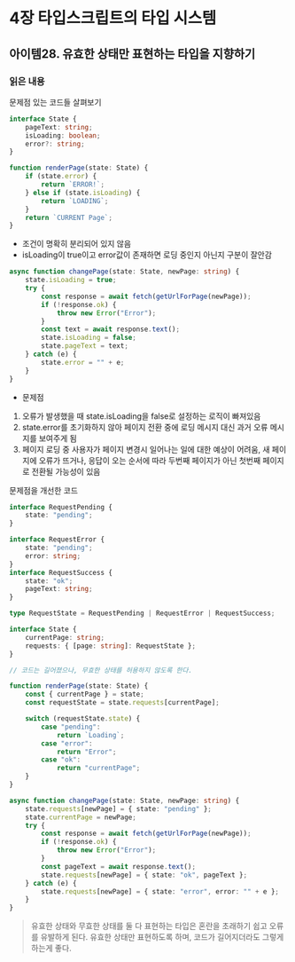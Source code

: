 # 4장 타입스크립트의 타입 시스템

## 아이템28. 유효한 상태만 표현하는 타입을 지향하기

### 읽은 내용

문제점 있는 코드들 살펴보기

```ts
interface State {
    pageText: string;
    isLoading: boolean;
    error?: string;
}

function renderPage(state: State) {
    if (state.error) {
        return `ERROR!`;
    } else if (state.isLoading) {
        return `LOADING`;
    }
    return `CURRENT Page`;
}
```

-   조건이 명확히 분리되어 있지 않음
-   isLoading이 true이고 error값이 존재하면 로딩 중인지 아닌지 구분이 잘안감

```ts
async function changePage(state: State, newPage: string) {
    state.isLoading = true;
    try {
        const response = await fetch(getUrlForPage(newPage));
        if (!response.ok) {
            throw new Error("Error");
        }
        const text = await response.text();
        state.isLoading = false;
        state.pageText = text;
    } catch (e) {
        state.error = "" + e;
    }
}
```

-   문제점

1. 오류가 발생했을 때 state.isLoading을 false로 설정하는 로직이 빠져있음
2. state.error를 초기화하지 않아 페이지 전환 중에 로딩 메시지 대신 과거 오류 메시지를 보여주게 됨
3. 페이지 로딩 중 사용자가 페이지 변경시 일어나는 일에 대한 예상이 어려움, 새 페이지에 오류가 뜨거나, 응답이 오는 순서에 따라 두번째 페이지가 아닌 첫번째 페이지로 전환될 가능성이 있음

문제점을 개선한 코드

```ts
interface RequestPending {
    state: "pending";
}

interface RequestError {
    state: "pending";
    error: string;
}
interface RequestSuccess {
    state: "ok";
    pageText: string;
}

type RequestState = RequestPending | RequestError | RequestSuccess;

interface State {
    currentPage: string;
    requests: { [page: string]: RequestState };
}

// 코드는 길어졌으나, 무효한 상태를 허용하지 않도록 한다.

function renderPage(state: State) {
    const { currentPage } = state;
    const requestState = state.requests[currentPage];

    switch (requestState.state) {
        case "pending":
            return `Loading`;
        case "error":
            return "Error";
        case "ok":
            return "currentPage";
    }
}

async function changePage(state: State, newPage: string) {
    state.requests[newPage] = { state: "pending" };
    state.currentPage = newPage;
    try {
        const response = await fetch(getUrlForPage(newPage));
        if (!response.ok) {
            throw new Error("Error");
        }
        const pageText = await response.text();
        state.requests[newPage] = { state: "ok", pageText };
    } catch (e) {
        state.requests[newPage] = { state: "error", error: "" + e };
    }
}
```

> 유효한 상태와 무효한 상태를 둘 다 표현하는 타입은 혼란을 초래하기 쉽고 오류를 유발하게 된다.
> 유효한 상태만 표현하도록 하며, 코드가 길어지더라도 그렇게 하는게 좋다.

